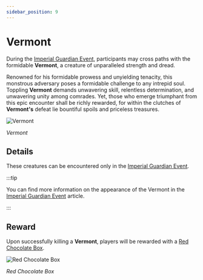 ```yaml
---
sidebar_position: 9
---
```


# Vermont

During the [Imperial Guardian Event](/events/imperial-guardian), participants may cross paths with the formidable **Vermont**, a creature of unparalleled strength and dread.

Renowned for his formidable prowess and unyielding tenacity, this monstrous adversary poses a formidable challenge to any intrepid soul. Toppling **Vermont** demands unwavering skill, relentless determination, and unwavering unity among comrades. Yet, those who emerge triumphant from this epic encounter shall be richly rewarded, for within the clutches of **Vermont's** defeat lie bountiful spoils and priceless treasures.

![Vermont](/img/monsters/special/others/vermont.jpg)

_Vermont_

## Details

These creatures can be encountered only in the [Imperial Guardian Event](/events/imperial-guardian).

:::tip

You can find more information on the appearance of the Vermont in the [Imperial Guardian Event](/events/imperial-guardian) article.

:::

## Reward

Upon successfully killing a **Vermont**, players will be rewarded with a [Red Chocolate Box](/items/item-bags/exc/red-chocolate-box).

![Red Chocolate Box](/img/items/item-bags/red-chocolate-box.png)

_Red Chocolate Box_